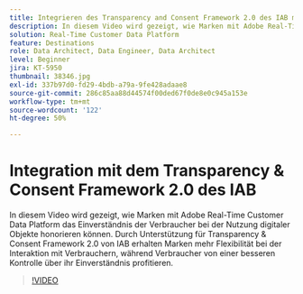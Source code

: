 ```yaml
---
title: Integrieren des Transparency and Consent Framework 2.0 des IAB mit Adobe Real-Time Customer Data Platform
description: In diesem Video wird gezeigt, wie Marken mit Adobe Real-Time Customer Data Platform das Einverständnis der Verbraucher bei der Nutzung digitaler Objekte honorieren können. Durch Unterstützung für Transparency & Consent Framework 2.0 von IAB erhalten Marken mehr Flexibilität bei der Interaktion mit Verbrauchern, während Verbraucher von einer besseren Kontrolle über ihr Einverständnis profitieren.
solution: Real-Time Customer Data Platform
feature: Destinations
role: Data Architect, Data Engineer, Data Architect
level: Beginner
jira: KT-5950
thumbnail: 38346.jpg
exl-id: 337b97d0-fd29-4bdb-a79a-9fe428adaae8
source-git-commit: 286c85aa88d44574f00ded67f0de8e0c945a153e
workflow-type: tm+mt
source-wordcount: '122'
ht-degree: 50%

---
```


# Integration mit dem Transparency &amp; Consent Framework 2.0 des IAB

In diesem Video wird gezeigt, wie Marken mit Adobe Real-Time Customer Data Platform das Einverständnis der Verbraucher bei der Nutzung digitaler Objekte honorieren können. Durch Unterstützung für Transparency &amp; Consent Framework 2.0 von IAB erhalten Marken mehr Flexibilität bei der Interaktion mit Verbrauchern, während Verbraucher von einer besseren Kontrolle über ihr Einverständnis profitieren.

>[!VIDEO](https://video.tv.adobe.com/v/326477?learn=on&enablevpops&captions=ger)
